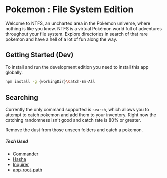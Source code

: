 # Pokemon : File System Edition

Welcome to NTFS, an uncharted area in the Pokémon universe, where nothing is like you know. NTFS is a virtual Pokémon world full of adventures throughout your file system. Explore directories in search of that rare pokemon and have a hell of a lot of fun along the way.

## Getting Started (Dev)

To install and run the development edition you need to install this app globally.

``` bash
npm install -g {workingDir}\Catch-Em-All
```

## Searching

Currently the only command supported is `search`, which allows you to attempt to catch pokemon and add them to your inventory. Right now the catching randomness isn't good and catch rate is 80% or greater.

Remove the dust from those unseen folders and catch a pokemon.


##### Tech Used

* [Commander](https://github.com/tj/commander.js/)
* [Hasha](https://github.com/sindresorhus/hasha)
* [Inquirer](https://github.com/SBoudrias/Inquirer.js/)
* [app-root-path](https://github.com/inxilpro/node-app-root-path)
